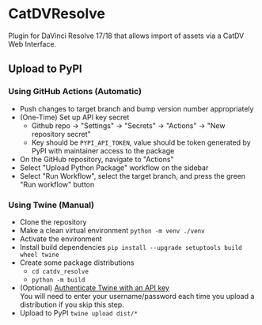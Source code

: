 # CatDVResolve
Plugin for DaVinci Resolve 17/18 that allows import of assets via a CatDV Web Interface.

## Upload to PyPI

### Using GitHub Actions (Automatic)
- Push changes to target branch and bump version number appropriately 
- (One-Time) Set up API key secret
  - Github repo -> "Settings" -> "Secrets" -> "Actions" -> "New repository secret"
  - Key should be `PYPI_API_TOKEN`, value should be token generated by PyPI with maintainer access to the package
- On the GitHub repository, navigate to "Actions"
- Select "Upload Python Package" workflow on the sidebar
- Select "Run Workflow", select the target branch, and press the green "Run workflow" button

### Using Twine (Manual)
- Clone the repository 
- Make a clean virtual environment `python -m venv ./venv`
- Activate the environment
- Install build dependencies `pip install --upgrade setuptools build wheel twine`
- Create some package distributions
  - `cd catdv_resolve`
  - `python -m build`
- (Optional) [Authenticate Twine with an API key](https://pypi.org/help/#apitoken)\
  You will need to enter your username/password each time you upload a distribution if you skip this step.
- Upload to PyPI `twine upload dist/*`

